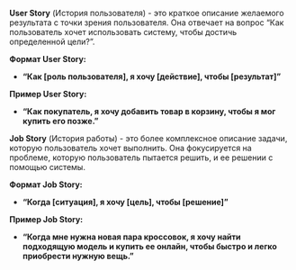 
**User Story** (История пользователя) - это краткое описание желаемого результата с точки зрения пользователя. Она отвечает на вопрос “Как пользователь хочет использовать систему, чтобы достичь определенной цели?”.

**Формат User Story:**

- **“Как [роль пользователя], я хочу [действие], чтобы [результат]”**

**Пример User Story:**

- **“Как покупатель, я хочу добавить товар в корзину, чтобы я мог купить его позже.”**

**Job Story** (История работы) - это более комплексное описание задачи, которую пользователь хочет выполнить. Она фокусируется на проблеме, которую пользователь пытается решить, и ее решении с помощью системы.

**Формат Job Story:**

- **“Когда [ситуация], я хочу [цель], чтобы [решение]”**

**Пример Job Story:**

- **“Когда мне нужна новая пара кроссовок, я хочу найти подходящую модель и купить ее онлайн, чтобы быстро и легко приобрести нужную вещь.”**